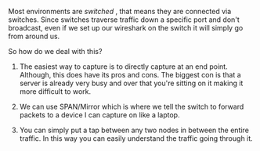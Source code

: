 
Most environments are *switched* , that means they are connected via switches.
Since switches traverse traffic down a specific port and don't broadcast, even if we set up our wireshark on the switch it will simply go from around us. 

So how do we deal with this?

1. The easiest way to capture is to directly capture at an end point. 
   Although, this does have its pros and cons. The biggest con is that a server is already very busy and over that you're sitting on it making it more difficult to work.

2. We can use SPAN/Mirror which is where we tell the switch to forward packets to a device I can capture on like a laptop.

3. You can simply put a tap between any two nodes in between the entire traffic. In this way you can easily understand the traffic going through it.